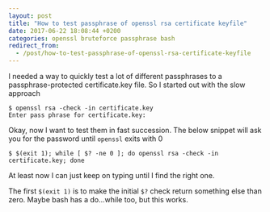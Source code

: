 ```yaml
---
layout: post
title: "How to test passphrase of openssl rsa certificate keyfile"
date: 2017-06-22 18:08:44 +0200
categories: openssl bruteforce passphrase bash
redirect_from:
  - /post/how-to-test-passphrase-of-openssl-rsa-certificate-keyfile
---
```


I needed a way to quickly test a lot of different passphrases to a passphrase-protected certificate.key file. So I started out with the slow approach

    $ openssl rsa -check -in certificate.key
    Enter pass phrase for certificate.key:

Okay, now I want to test them in fast succession. The below snippet will ask you for the password until `openssl` exits with 0

    $ $(exit 1); while [ $? -ne 0 ]; do openssl rsa -check -in certificate.key; done

At least now I can just keep on typing until I find the right one.

The first `$(exit 1)` is to make the initial `$?` check return something else than zero. Maybe bash has a do...while too, but this works.